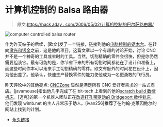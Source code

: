 # 计算机控制的 Balsa 路由器

> 原文:[https://hack aday . com/2006/05/02/计算机控制的巴尔萨路由器/](https://hackaday.com/2006/05/02/computer-controlled-balsa-router/)

![computer controlled balsa router](../Images/749d81e3d3611766f8180e093fa786fc.png)

作为昨天帖子的后续，[欧文]发了一个链接，链接到他的[电脑控制的锯木台](http://www.nilno.com/cnc/cnc.html)。在转向[激光和钣金](http://www.hackaday.com/entry/1234000087037793/)之前，这是他的项目。这篇文章以一个有趣的讨论开始，讨论 CNC 并不是一个神奇的工具或省时的工具。当然，切割精确的零件会很快，但是你仍然需要组装它。最有可能的是，你节省下来的所有切割时间都花在了设计和准备上，而这些时间你本可以用来手工切割精确的零件。欧文有额外的时间花在设计上，因为他出差了。他承认，快速生产替换零件的能力使他成为一名更勇敢的飞行员。

昨天评论中的其他亮点: [CNCZone](http://cnczone.com/) 显然是满足所有 CNC 爱好者需求的一站式商店。[javamouse]指出他几乎完成了在 bit-tech 上看到的他的[scratch build 数控机床](http://forums.bit-tech.net/showthread.php?t=87545)。[迈克]的第一个机器人团队正在[改造打孔带驱动的 Bridgeport 数控铣床](http://www.hackaday.com/entry/1234000430073673/#c692369)。他们发现 wimb.net 的主人非常乐于助人。[ivan256]推荐了在约翰·克莱因鲍尔的网站上找到的计划。

*   [永久链接](http://www.nilno.com/cnc/cnc.html)